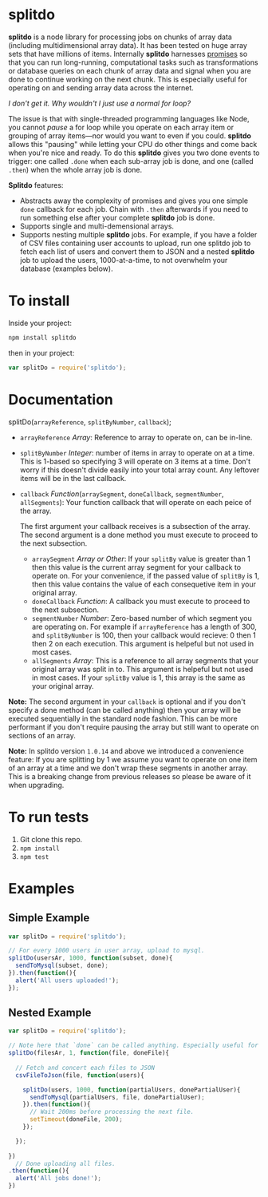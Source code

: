 # splitdo
**splitdo** is a node library for processing jobs on chunks of array data (including multidimensional array data).  It has been tested on huge array sets that have millions of items. Internally **splitdo** harnesses [promises](https://github.com/kriskowal/q) so that you can run long-running, computational tasks such as transformations or database queries on each chunk of array data and signal when you are done to continue working on the next chunk.  This is especially useful for operating on and sending array data across the internet.

*I don't get it. Why wouldn't I just use a normal for loop?*

The issue is that with single-threaded programming languages like Node, you cannot _pause_ a for loop while you operate on each array item or grouping of array items—nor would you want to even if you could.  **splitdo** allows this "pausing" while letting your CPU do other things and come back when you're nice and ready.  To do this **splitdo** gives you two done events to trigger: one called `.done` when each sub-array job is done, and one (called `.then`) when the whole array job is done. 

**Splitdo** features:

* Abstracts away the complexity of promises and gives you one simple `done` callback for each job.  Chain with `.then` afterwards if you need to run something else after your complete **splitdo** job is done.
* Supports single and multi-demensional arrays.
* Supports nesting multiple **splitdo** jobs.  For example, if you have a folder of CSV files containing user accounts to upload, run one splitdo job to fetch each list of users and convert them to JSON and a nested **splitdo** job to upload the users, 1000-at-a-time, to not overwhelm your database (examples below).

# To install

Inside your project:

```bash
npm install splitdo
```

then in your project:

```javascript
var splitDo = require('splitdo');
```

# Documentation

splitDo(`arrayReference`, `splitByNumber`, `callback`);

- `arrayReference` _Array_: Reference to array to operate on, can be in-line.
- `splitByNumber` _Integer_: number of items in array to operate on at a time. This is 1-based so specifying 3 will operate on 3 items at a time.  Don't worry if this doesn't divide easily into your total array count. Any leftover items will be in the last callback.
- `callback` _Function_(`arraySegment`, `doneCallback`, `segmentNumber`,  `allSegments`): Your function callback that will operate on each peice of the array.  

  The first argument your callback receives is a subsection of the array.  The second argument is a done method you must execute to proceed to the next subsection.
  - `arraySegment` _Array or Other_:  If your `splitBy` value is greater than 1 then this value is the current array segment for your callback to operate on.  For your convenience, if the passed value of `splitBy` is 1, then this value contains the value of each consequetive item in your original array.
  - `doneCallback` _Function_: A callback you must execute to proceed to the next subsection.
  - `segmentNumber` _Number_: Zero-based number of which segment you are operating on. For example if `arrayReference` has a length of 300, and `splitByNumber` is 100, then your callback would recieve: 0 then 1 then 2 on each execution.  This argument is helpeful but not used in most cases.
  - `allSegments` _Array_: This is a reference to all array segments that your original array was split in to. This argument is helpeful but not used in most cases.  If your `splitBy` value is 1, this array is the same as your original array.

**Note:** The second argument in your `callback` is optional and if you don't specify a done method (can be called anything) then your array will be executed sequentially in the standard node fashion.  This can be more performant if you don't require pausing the array but still want to operate on sections of an array.

**Note:** In splitdo version `1.0.14` and above we introduced a convenience feature: If you are splitting by 1 we assume you want to operate on one item of an array at a time and we don't wrap these segments in another array.  This is a breaking change from previous releases so please be aware of it when upgrading.

# To run tests

1. Git clone this repo.
2. `npm install`
3. `npm test`

# Examples

## Simple Example
```javascript
var splitDo = require('splitdo');

// For every 1000 users in user array, upload to mysql.
splitDo(usersAr, 1000, function(subset, done){
  sendToMysql(subset, done);
}).then(function(){
  alert('All users uploaded!');
});
```

## Nested Example
```javascript
var splitDo = require('splitdo');

// Note here that `done` can be called anything. Especially useful for nesting.
splitDo(filesAr, 1, function(file, doneFile){
  
  // Fetch and concert each files to JSON
  csvFileToJson(file, function(users){

    splitDo(users, 1000, function(partialUsers, donePartialUser){
      sendToMysql(partialUsers, file, donePartialUser);
    }).then(function(){
      // Wait 200ms before processing the next file.
      setTimeout(doneFile, 200);
    });

  });
    
})
  // Done uploading all files.
.then(function(){
  alert('All jobs done!');
})
```
